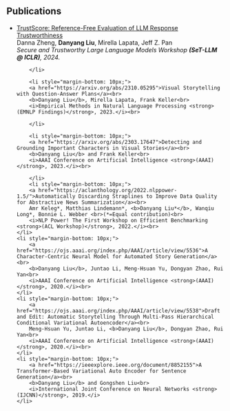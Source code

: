 ## Publications
<ul>
    	<li style="margin-bottom: 10px;">
		<a href="https://arxiv.org/abs/2402.12545">TrustScore: Reference-Free Evaluation of LLM Response Trustworthiness</a><br>
		Danna Zheng, <b>Danyang Liu</b>, Mirella Lapata, Jeff Z. Pan<br>
		<i>Secure and Trustworthy Large Language Models Workshop <strong>(SeT-LLM @ ICLR)</strong>, 2024.</i><br>
            
        </li>
   
    	<li style="margin-bottom: 10px;">
		<a href="https://arxiv.org/abs/2310.05295">Visual Storytelling with Question-Answer Plans</a><br>
		<b>Danyang Liu</b>, Mirella Lapata, Frank Keller<br>
		<i>Empirical Methods in Natural Language Processing <strong>(EMNLP Findings)</strong>, 2023.</i><br>
            
        </li>
    
    	<li style="margin-bottom: 10px;">
		<a href="https://arxiv.org/abs/2303.17647">Detecting and Grounding Important Characters in Visual Stories</a><br>
		<b>Danyang Liu</b> and Frank Keller<br>
		<i>AAAI Conference on Artificial Intelligence <strong>(AAAI)</strong>, 2023.</i><br>
<!--             <a href="https://github.com/iz2late/VIST-Character"><div class="color-button">GitHub</div></a><br> -->
            
        </li>
    	<li style="margin-bottom: 10px;">
		<a href="https://aclanthology.org/2022.nlppower-1.5/">Automatically Discarding Straplines to Improve Data Quality for Abstractive News Summarization</a><br>
		Amr Keleg*, Matthias Lindemann*, <b>Danyang Liu*</b>, Wanqiu Long*, Bonnie L. Webber <br>(*=Equal contribution)<br>
		<i>NLP Power! The First Workshop on Efficient Benchmarking <strong>(ACL Workshop)</strong>, 2022.</i><br>
	</li>
	<li style="margin-bottom: 10px;">
		<a href="https://ojs.aaai.org/index.php/AAAI/article/view/5536">A Character-Centric Neural Model for Automated Story Generation</a><br>
		<b>Danyang Liu</b>, Juntao Li, Meng-Hsuan Yu, Dongyan Zhao, Rui Yan<br>
		<i>AAAI Conference on Artificial Intelligence <strong>(AAAI)</strong>, 2020.</i><br>
	</li>
	<li style="margin-bottom: 10px;">
		<a href="https://ojs.aaai.org/index.php/AAAI/article/view/5538">Draft and Edit: Automatic Storytelling Through Multi-Pass Hierarchical Conditional Variational Autoencoder</a><br>
		Meng-Hsuan Yu, Juntao Li, <b>Danyang Liu</b>, Dongyan Zhao, Rui Yan<br>
		<i>AAAI Conference on Artificial Intelligence <strong>(AAAI)</strong>, 2020.</i><br>
	</li>
	<li style="margin-bottom: 10px;">
		<a href="https://ieeexplore.ieee.org/document/8852155">A Transformer-Based Variational Auto Encoder for Sentence Generation</a><br>
		<b>Danyang Liu</b> and Gongshen Liu<br>
		<i>International Joint Conference on Neural Networks <strong>(IJCNN)</strong>, 2019.</i>
	</li>
</ul>